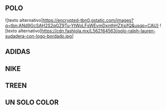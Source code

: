 ## POLO
![texto alternativo]https://encrypted-tbn0.gstatic.com/images?q=tbn:ANd9GcSAH2S2qGZ9Tu-YtWoLFsWEvmDxnthHZXsjfQ&usqp=CAU}
![texto alternativo]https://cdn.fashiola.mx/L562164563/polo-ralph-lauren-sudadera-con-logo-bordado.jpg]
## ADIDAS
## NIKE
## TREEN
## UN SOLO COLOR 
